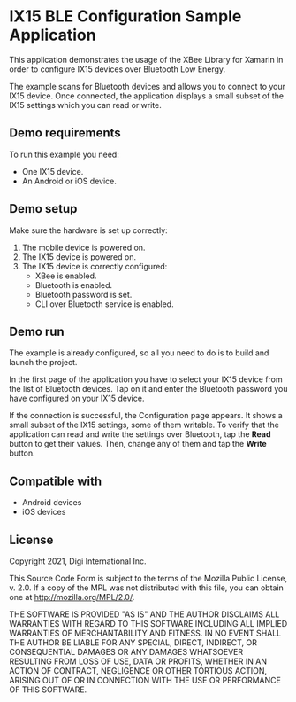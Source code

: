 IX15 BLE Configuration Sample Application
=========================================

This application demonstrates the usage of the XBee Library for Xamarin in order
to configure IX15 devices over Bluetooth Low Energy.

The example scans for Bluetooth devices and allows you to connect to your
IX15 device. Once connected, the application displays a small subset of the IX15
settings which you can read or write.

Demo requirements
-----------------

To run this example you need:

* One IX15 device.
* An Android or iOS device.

Demo setup
----------

Make sure the hardware is set up correctly:

1. The mobile device is powered on.
2. The IX15 device is powered on.
3. The IX15 device is correctly configured:
     - XBee is enabled.
	 - Bluetooth is enabled.
	 - Bluetooth password is set.
	 - CLI over Bluetooth service is enabled.

Demo run
--------

The example is already configured, so all you need to do is to build and launch
the project.

In the first page of the application you have to select your IX15 device from
the list of Bluetooth devices. Tap on it and enter the Bluetooth password you
have configured on your IX15 device.

If the connection is successful, the Configuration page appears. It shows a
small subset of the IX15 settings, some of them writable.
To verify that the application can read and write the settings over Bluetooth,
tap the **Read** button to get their values. Then, change any of them and
tap the **Write** button. 

Compatible with
---------------

* Android devices
* iOS devices

License
-------

Copyright 2021, Digi International Inc.

This Source Code Form is subject to the terms of the Mozilla Public
License, v. 2.0. If a copy of the MPL was not distributed with this
file, you can obtain one at http://mozilla.org/MPL/2.0/.

THE SOFTWARE IS PROVIDED "AS IS" AND THE AUTHOR DISCLAIMS ALL WARRANTIES
WITH REGARD TO THIS SOFTWARE INCLUDING ALL IMPLIED WARRANTIES OF
MERCHANTABILITY AND FITNESS. IN NO EVENT SHALL THE AUTHOR BE LIABLE FOR
ANY SPECIAL, DIRECT, INDIRECT, OR CONSEQUENTIAL DAMAGES OR ANY DAMAGES
WHATSOEVER RESULTING FROM LOSS OF USE, DATA OR PROFITS, WHETHER IN AN
ACTION OF CONTRACT, NEGLIGENCE OR OTHER TORTIOUS ACTION, ARISING OUT OF
OR IN CONNECTION WITH THE USE OR PERFORMANCE OF THIS SOFTWARE.